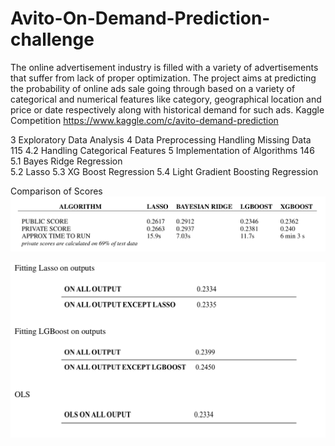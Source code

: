 # Avito-On-Demand-Prediction-challenge

The online advertisement industry is filled with a variety of advertisements that suffer from lack of proper optimization. 
The project aims at predicting the probability of online ads sale going through based on a variety of categorical and numerical features like category, geographical location and price or date respectively along with historical demand for such ads.
Kaggle Competition https://www.kaggle.com/c/avito-demand-prediction

3 Exploratory Data Analysis
4 Data Preprocessing
Handling Missing Data
115 4.2 Handling Categorical Features
5 Implementation of Algorithms
146 5.1 Bayes Ridge Regression  
5.2 Lasso
5.3 XG Boost Regression 
5.4 Light Gradient Boosting Regression

Comparison of Scores
 ![Screenshot](images/Untitled.png)


![Screenshot](images/u2.png)
